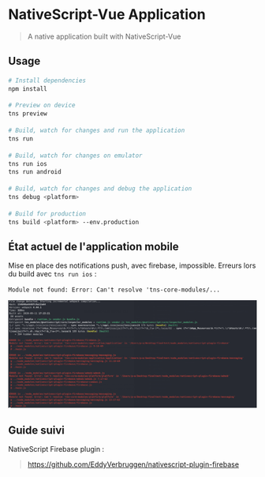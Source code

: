 # NativeScript-Vue Application

> A native application built with NativeScript-Vue

## Usage

``` bash
# Install dependencies
npm install

# Preview on device
tns preview

# Build, watch for changes and run the application
tns run

# Build, watch for changes on emulator
tns run ios
tns run android

# Build, watch for changes and debug the application
tns debug <platform>

# Build for production
tns build <platform> --env.production

```
## État actuel de l'application mobile

Mise en place des notifications push, avec firebase, impossible. Erreurs lors du build avec `tns run ios` :

` Module not found: Error: Can't resolve 'tns-core-modules/... `

![Alt text](error.png?raw=true "Erreur")

## Guide suivi

NativeScript Firebase plugin : 
> https://github.com/EddyVerbruggen/nativescript-plugin-firebase
